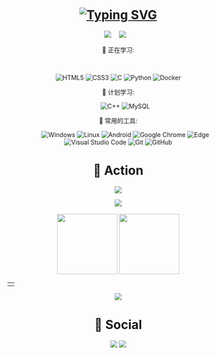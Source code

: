 <!-- 动态打字效果 -->
<h1 align="center">
  <a href="https://shirorikka.frp.cx/">
    <img src="https://readme-typing-svg.herokuapp.com?font=Fira+Code&pause=1000&color=800080&width=520&lines=%E7%88%86%E8%A3%82%E5%90%A7%2C%E7%8E%B0%E5%AE%9E!%E7%B2%89%E7%A2%8E%E5%90%A7%2C%E7%B2%BE%E7%A5%9E!+Vanishment+This+World!" alt="Typing SVG" />
    </a>
</h1>
<!-- 个人资料徽标 -->
<div align="center">
  <a href="https://shirorikka.frp.cx/"><img src="https://img.shields.io/badge/website-个人博客-blue"></a>&emsp;
  <a href="https://space.bilibili.com/353878334"><img src="https://img.shields.io/badge/bilibili-B%E7%AB%99-ff69b4"></a>&emsp;


💪 正在学习:

&emsp;&emsp;
<!--![C++](https://img.shields.io/badge/-C++-00599C?style=flat-square&logo=c)-->
<!--![Java](https://img.shields.io/badge/-java-yellow?style=flat-square&logo=java)-->
<!--![MySQL](https://img.shields.io/badge/mysql-%2300f.svg?style=flat-square&logo=mysql&logoColor=white)-->
![HTML5](https://img.shields.io/badge/-HTML5-E34F26?style=flat-square&logo=html5&<!--logoColor=white)
![CSS3](https://img.shields.io/badge/-CSS3-1572B6?style=flat-square&logo=css3)
![C](https://img.shields.io/badge/c-%2300599C.svg?style=flat-square&logo=c&logoColor=white)
![Python](https://img.shields.io/badge/-Python-pink?style=flat-square&logo=Python)
![Docker](https://img.shields.io/badge/-Docker-FCC624?style=flat-square&logo=docker)
<!--![JavaScript](https://img.shields.io/badge/-JavaScript-oringe?style=flat-square&logo=javascript)-->
<!--![jQuery](https://img.shields.io/badge/jquery-%230769AD.svg?style=style=flat-square&logo=jquery&logoColor=white)-->
<!--![TypeScript](https://img.shields.io/badge/typescript-%23007ACC.svg?style=flat-square&logo=typescript&logoColor=white)-->
<!--![Vue](https://img.shields.io/badge/-Vue.js-3f745c?style=flat-square&logo=Vue.js)-->
<!--![React](https://img.shields.io/badge/-React-07afd9?style=flat-square&logo=React)-->
<!--![Nodejs](https://img.shields.io/badge/-Nodejs-c0ebd?style=flat-square&logo=Node.js)-->

🧠 计划学习:

&emsp;&emsp;
![C++](https://img.shields.io/badge/-C++-00599C?style=flat-square&logo=c)
![MySQL](https://img.shields.io/badge/mysql-%2300f.svg?style=flat-square&logo=mysql&logoColor=white)
<!--![C](https://img.shields.io/badge/c-%2300599C.svg?style=flat-square&logo=c&logoColor=white)
![Python](https://img.shields.io/badge/-Python-pink?style=flat-square&logo=Python)
![R](https://img.shields.io/badge/r-%23276DC3.svg?style=flat-square&logo=r&logoColor=white)
![Qt](https://img.shields.io/badge/Qt-%23217346.svg?style=style=flat-square&logo=Qt&logoColor=white)
![Docker](https://img.shields.io/badge/-Docker-FCC624?style=flat-square&logo=docker)
![Shell Script](https://img.shields.io/badge/shell_script-%4285F4.svg?style=style=flat-square&logo=gnu-bash&logoColor=white)
![Rust](https://img.shields.io/badge/Rust-2E67D3.svg?style=style=flat-square&logo=rust&logoColor=white)-->

🧰 常用的工具:

&emsp;&emsp;
![Windows](https://img.shields.io/badge/Windows-0078D6?style=flat-square&logo=windows&logoColor=white)
![Linux](https://img.shields.io/badge/Linux-FCC624?style=style=flat-square&logo=linux&logoColor=black)
![Android](https://img.shields.io/badge/Android-3DDC84?style=flat-square&logo=android&logoColor=white)
![Google Chrome](https://img.shields.io/badge/Chrome-4285F4?style=flat-square&logo=GoogleChrome&logoColor=white)
![Edge](https://img.shields.io/badge/Edge-0078D7?style=flat-square&logo=Microsoft-edge&logoColor=white)
![Visual Studio Code](https://img.shields.io/badge/-Visual%20Studio%20Code-007ACC?style=flat-square&logo=Visual%20Studio%20Code&logoColor=fff)
![Git](https://img.shields.io/badge/-Git-FCC624?style=flat-square&logo=git)
![GitHub](https://img.shields.io/badge/-GitHub-pink?style=flat-square&logo=github)


# 🚀 Action

<!-- 连续提交代码天数记录 -->
<p align="center">
  <img align="center" src="https://github-readme-streak-stats.herokuapp.com/?user=shirorikka&theme=dark&hide_border=true" />
</p>

<!-- GitHub奖杯🏆 -->
<div align="center"><img  src="https://github-profile-trophy.vercel.app/?username=shirorikka&theme=gruvbox&row=1&column=7&no-frame=true&no-bg=true" /></div>
<br>

<!-- GitHub数据统计 -->
<div align="center">
  <img height="137px" src="https://github-readme-stats.vercel.app/api?username=shirorikka&hide_title=true&hide_border=true&show_icons=trueline_height=21&text_color=000&icon_color=000&bg_color=0,ea6161,ffc64d,fffc4d,52fa5a&theme=graywhite" />
  <img height="137px" src="https://github-readme-stats.vercel.app/api/top-langs/?username=shirorikka&hide_title=true&hide_border=true&layout=compact&langs_count=6&text_color=000&icon_color=fff&bg_color=0,52fa5a,4dfcff,c64dff&theme=graywhite" />
</div>

<!-- START_SECTION:blog -->

<!-- END_SECTION:blog -->

</td>
<td valign="top">
 
</table>

<!-- wakatime 统计 -->
<table align="center">
<tr>
<td valign="top">

<!--START_SECTION:waka-->


<!--END_SECTION:waka-->

</tr>
</table>

<!-- GitHub Activity Graph -->
<div align="center"><img src="https://activity-graph.herokuapp.com/graph?username=anzhiyu-c&theme=xcode" /></div>

# 🤝 Social

<!-- BiliBili和CSDN数据 -->
<div align="center">
  <a href="https://space.bilibili.com/353878334"><img src="https://stats.justsong.cn/api/bilibili/?id=353878334"/></a>
  <a href="https://blog.csdn.net/CZW2268025923?spm=1001.2014.3001.5343"><img src="https://stats.justsong.cn/api/steam/Shiro"/></a>
</div>
